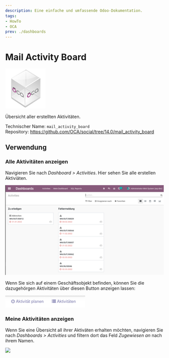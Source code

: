 ```yaml
---
description: Eine einfache und umfassende Odoo-Dokumentation.
tags:
- HowTo
- OCA
prev: ./dashboards
---
```

# Mail Activity Board
![icon_oca_app](assets/icon_oca_app.png)

Übersicht aller erstellten Aktivitäten.

Technischer Name: `mail_activity_board`\
Repository: <https://github.com/OCA/social/tree/14.0/mail_activity_board>

## Verwendung

### Alle Aktivitäten anzeigen

Navigieren Sie nach *Dashboard > Activities*. Hier sehen Sie alle erstellen Aktiviäten.

![](assets/Mail%20Activity%20Board%20Alle.png)

Wenn Sie sich auf einem Geschäftsobjekt befinden, können Sie die dazugehörgen Aktivitäten über diesen Button anzeigen lassen:

![](assets/Mail%20Activity%20Board%20List.png)

### Meine Aktivitäten anzeigen

Wenn Sie eine Übersicht all ihrer Aktiväten erhalten möchten, navigieren Sie nach *Dashboards > Activities* und filtern dort das Feld *Zugewiesen an* nach ihrem Namen.

![](assets/Mail%20Activity%20Board%20Meine%20Aktivitäten.png)